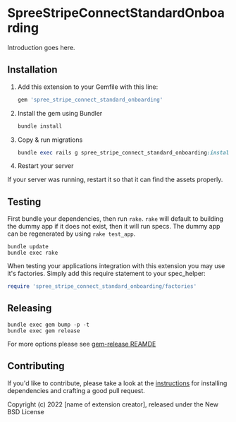 # SpreeStripeConnectStandardOnboarding

Introduction goes here.

## Installation

1. Add this extension to your Gemfile with this line:

    ```ruby
    gem 'spree_stripe_connect_standard_onboarding'
    ```

2. Install the gem using Bundler

    ```ruby
    bundle install
    ```

3. Copy & run migrations

    ```ruby
    bundle exec rails g spree_stripe_connect_standard_onboarding:install
    ```

4. Restart your server

  If your server was running, restart it so that it can find the assets properly.

## Testing

First bundle your dependencies, then run `rake`. `rake` will default to building the dummy app if it does not exist, then it will run specs. The dummy app can be regenerated by using `rake test_app`.

```shell
bundle update
bundle exec rake
```

When testing your applications integration with this extension you may use it's factories.
Simply add this require statement to your spec_helper:

```ruby
require 'spree_stripe_connect_standard_onboarding/factories'
```

## Releasing

```shell
bundle exec gem bump -p -t
bundle exec gem release
```

For more options please see [gem-release REAMDE](https://github.com/svenfuchs/gem-release)

## Contributing

If you'd like to contribute, please take a look at the
[instructions](CONTRIBUTING.md) for installing dependencies and crafting a good
pull request.

Copyright (c) 2022 [name of extension creator], released under the New BSD License
